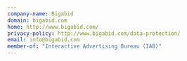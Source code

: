 ```yaml
---
company-name: Bigabid
domain: bigabid.com
home: http://www.bigabid.com/
privacy-policy: http://www.bigabid.com/data-protection/
email: info@bigabid.com
member-of: "Interactive Advertising Bureau (IAB)"
---
```




